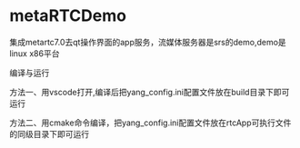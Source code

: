 # metaRTCDemo
集成metartc7.0去qt操作界面的app服务，流媒体服务器是srs的demo,demo是linux x86平台  

编译与运行  

方法一、用vscode打开,编译后把yang_config.ini配置文件放在build目录下即可运行  

方法二、用cmake命令编译，把yang_config.ini配置文件放在rtcApp可执行文件的同级目录下即可运行
